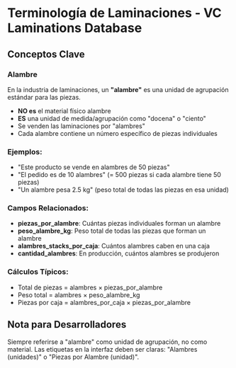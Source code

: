 # Terminología de Laminaciones - VC Laminations Database

## Conceptos Clave

### Alambre
En la industria de laminaciones, un **"alambre"** es una unidad de agrupación estándar para las piezas. 

- **NO es** el material físico alambre
- **ES** una unidad de medida/agrupación como "docena" o "ciento"
- Se venden las laminaciones por "alambres"
- Cada alambre contiene un número específico de piezas individuales

### Ejemplos:
- "Este producto se vende en alambres de 50 piezas"
- "El pedido es de 10 alambres" (= 500 piezas si cada alambre tiene 50 piezas)
- "Un alambre pesa 2.5 kg" (peso total de todas las piezas en esa unidad)

### Campos Relacionados:
- **piezas_por_alambre**: Cuántas piezas individuales forman un alambre
- **peso_alambre_kg**: Peso total de todas las piezas que forman un alambre
- **alambres_stacks_por_caja**: Cuántos alambres caben en una caja
- **cantidad_alambres**: En producción, cuántos alambres se produjeron

### Cálculos Típicos:
- Total de piezas = alambres × piezas_por_alambre
- Peso total = alambres × peso_alambre_kg
- Piezas por caja = alambres_por_caja × piezas_por_alambre

## Nota para Desarrolladores
Siempre referirse a "alambre" como unidad de agrupación, no como material. 
Las etiquetas en la interfaz deben ser claras: "Alambres (unidades)" o "Piezas por Alambre (unidad)".
